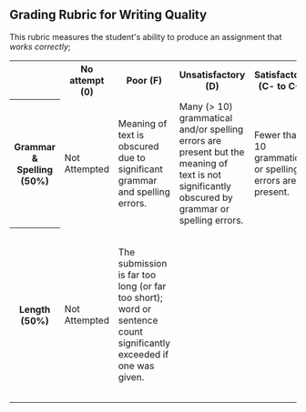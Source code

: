 ## Grading Rubric for Writing Quality ##

This rubric measures the student's ability to produce an assignment that *works correctly*; 

<table>
  <tr>
  <th></th>	  
  <th>No attempt (0)</th>
    <th>Poor (F)</th>
    <th>Unsatisfactory (D)</th>
    <th>Satisfactory (C- to C+)</th>
    <th>Good (B- to B+)</th>  
    <th>Excellent (A- to A+)</th>
  </tr>
  <tr>
    <th>Grammar & Spelling (50%)</th>
	<td>Not Attempted</td>
	<td>Meaning of text is obscured due to significant grammar and spelling errors.</td>
	<td>Many (> 10) grammatical and/or spelling errors are present but the meaning of text is not significantly obscured by grammar or spelling errors.</td>
	<td>Fewer than 10 grammatical or spelling errors are present.</td>
	<td>Fewer than 5 grammatical or spelling errors are present.</td>
	<td>Fewer than 1-2 grammatical or spelling errors are present.</td>
  </tr>
  <tr>
    <th>Length (50%)</th>
	<td>Not Attempted</td>
	<td>The submission is far too long (or far too short); word or sentence count significantly exceeded if one was given.</td>
	<td></td>
	<td></td>
	<td>The submisison is not too long or too short; if there was a word or sentence count given, then it was not exceeded by any significant margin.</td>
	<td>The submission is concise and to the point; the word or sentence count was respected.</td>
  </tr>
</table>

